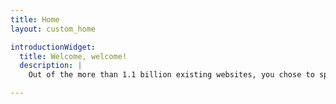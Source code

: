 ```yaml
---
title: Home
layout: custom_home

introductionWidget:
  title: Welcome, welcome!
  description: |
    Out of the more than 1.1 billion existing websites, you chose to spend your precious time on this shoddy little part of the Web. It makes me feel honoured, proud, but honestly also a bit worried too. I hope you’ll like it here: although there’s not much at the moment, I truly plan on making this place as cosy and welcoming as a digital blog - or garden, as is the trend - can be.

---
```

